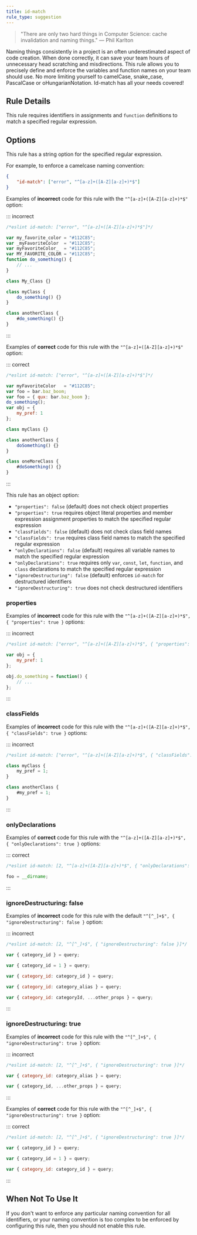 ```yaml
---
title: id-match
rule_type: suggestion
---
```


> "There are only two hard things in Computer Science: cache invalidation and naming things." — Phil Karlton

Naming things consistently in a project is an often underestimated aspect of code creation.
When done correctly, it can save your team hours of unnecessary head scratching and misdirections.
This rule allows you to precisely define and enforce the variables and function names on your team should use.
No more limiting yourself to camelCase, snake_case, PascalCase or oHungarianNotation. Id-match has all your needs covered!

## Rule Details

This rule requires identifiers in assignments and `function` definitions to match a specified regular expression.

## Options

This rule has a string option for the specified regular expression.

For example, to enforce a camelcase naming convention:

```json
{
    "id-match": ["error", "^[a-z]+([A-Z][a-z]+)*$"]
}
```

Examples of **incorrect** code for this rule with the `"^[a-z]+([A-Z][a-z]+)*$"` option:

::: incorrect

```js
/*eslint id-match: ["error", "^[a-z]+([A-Z][a-z]+)*$"]*/

var my_favorite_color = "#112C85";
var _myFavoriteColor  = "#112C85";
var myFavoriteColor_  = "#112C85";
var MY_FAVORITE_COLOR = "#112C85";
function do_something() {
    // ...
}

class My_Class {}

class myClass {
    do_something() {}
}

class anotherClass {
    #do_something() {}
}
```

:::

Examples of **correct** code for this rule with the `"^[a-z]+([A-Z][a-z]+)*$"` option:

::: correct

```js
/*eslint id-match: ["error", "^[a-z]+([A-Z][a-z]+)*$"]*/

var myFavoriteColor   = "#112C85";
var foo = bar.baz_boom;
var foo = { qux: bar.baz_boom };
do_something();
var obj = {
    my_pref: 1
};

class myClass {}

class anotherClass {
    doSomething() {}
}

class oneMoreClass {
    #doSomething() {}
}
```

:::

This rule has an object option:

*   `"properties": false` (default) does not check object properties
*   `"properties": true` requires object literal properties and member expression assignment properties to match the specified regular expression
*   `"classFields": false` (default) does not check class field names
*   `"classFields": true` requires class field names to match the specified regular expression
*   `"onlyDeclarations": false` (default) requires all variable names to match the specified regular expression
*   `"onlyDeclarations": true` requires only `var`, `const`, `let`, `function`, and `class` declarations to match the specified regular expression
*   `"ignoreDestructuring": false` (default) enforces `id-match` for destructured identifiers
*   `"ignoreDestructuring": true` does not check destructured identifiers

### properties

Examples of **incorrect** code for this rule with the `"^[a-z]+([A-Z][a-z]+)*$", { "properties": true }` options:

::: incorrect

```js
/*eslint id-match: ["error", "^[a-z]+([A-Z][a-z]+)*$", { "properties": true }]*/

var obj = {
    my_pref: 1
};

obj.do_something = function() {
    // ...
};
```

:::

### classFields

Examples of **incorrect** code for this rule with the `"^[a-z]+([A-Z][a-z]+)*$", { "classFields": true }` options:

::: incorrect

```js
/*eslint id-match: ["error", "^[a-z]+([A-Z][a-z]+)*$", { "classFields": true }]*/

class myClass {
    my_pref = 1;
}

class anotherClass {
    #my_pref = 1;
}
```

:::

### onlyDeclarations

Examples of **correct** code for this rule with the `"^[a-z]+([A-Z][a-z]+)*$", { "onlyDeclarations": true }` options:

::: correct

```js
/*eslint id-match: [2, "^[a-z]+([A-Z][a-z]+)*$", { "onlyDeclarations": true }]*/

foo = __dirname;
```

:::

### ignoreDestructuring: false

Examples of **incorrect** code for this rule with the default `"^[^_]+$", { "ignoreDestructuring": false }` option:

::: incorrect

```js
/*eslint id-match: [2, "^[^_]+$", { "ignoreDestructuring": false }]*/

var { category_id } = query;

var { category_id = 1 } = query;

var { category_id: category_id } = query;

var { category_id: category_alias } = query;

var { category_id: categoryId, ...other_props } = query;
```

:::

### ignoreDestructuring: true

Examples of **incorrect** code for this rule with the `"^[^_]+$", { "ignoreDestructuring": true }` option:

::: incorrect

```js
/*eslint id-match: [2, "^[^_]+$", { "ignoreDestructuring": true }]*/

var { category_id: category_alias } = query;

var { category_id, ...other_props } = query;
```

:::

Examples of **correct** code for this rule with the `"^[^_]+$", { "ignoreDestructuring": true }` option:

::: correct

```js
/*eslint id-match: [2, "^[^_]+$", { "ignoreDestructuring": true }]*/

var { category_id } = query;

var { category_id = 1 } = query;

var { category_id: category_id } = query;
```

:::

## When Not To Use It

If you don't want to enforce any particular naming convention for all identifiers, or your naming convention is too complex to be enforced by configuring this rule, then you should not enable this rule.
